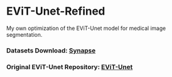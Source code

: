 # EViT-Unet-Refined
My own optimization of the EViT-Unet model for medical image segmentation.

### Datasets Download: [Synapse](https://www.synapse.org/Synapse:syn3193805/files/)

### Original EViT-Unet Repository: [EViT-Unet](https://github.com/Retinal-Research/EVIT-UNET)
